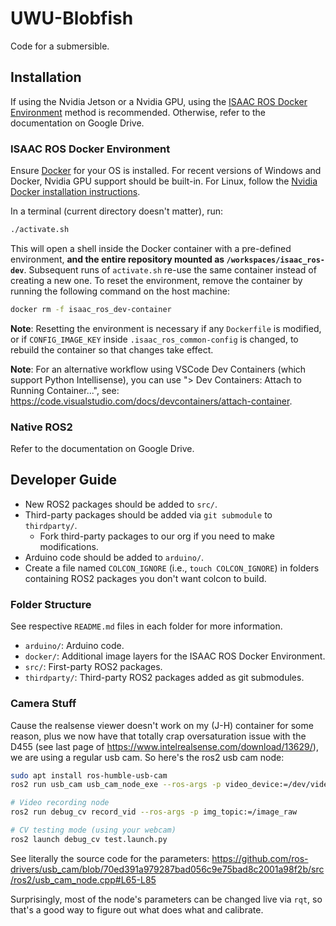 # UWU-Blobfish

Code for a submersible.

## Installation

If using the Nvidia Jetson or a Nvidia GPU, using the [ISAAC ROS Docker Environment](#isaac-ros-docker-environment) method is recommended. Otherwise, refer to the documentation on Google Drive.

### ISAAC ROS Docker Environment

Ensure [Docker](https://www.docker.com/get-started/) for your OS is installed. For recent versions of Windows and Docker, Nvidia GPU support should be built-in. For Linux, follow the [Nvidia Docker installation instructions](https://docs.nvidia.com/datacenter/cloud-native/container-toolkit/install-guide.html).

In a terminal (current directory doesn't matter), run:

```sh
./activate.sh
```

This will open a shell inside the Docker container with a pre-defined environment, **and the entire repository mounted as `/workspaces/isaac_ros-dev`**. Subsequent runs of `activate.sh` re-use the same container instead of creating a new one. To reset the environment, remove the container by running the following command on the host machine:

```sh
docker rm -f isaac_ros_dev-container
```

**Note**: Resetting the environment is necessary if any `Dockerfile` is modified, or if `CONFIG_IMAGE_KEY` inside `.isaac_ros_common-config` is changed, to rebuild the container so that changes take effect.

**Note**: For an alternative workflow using VSCode Dev Containers (which support Python Intellisense), you can use "> Dev Containers: Attach to Running Container...", see: <https://code.visualstudio.com/docs/devcontainers/attach-container>.

### Native ROS2

Refer to the documentation on Google Drive.

## Developer Guide

- New ROS2 packages should be added to `src/`.
- Third-party packages should be added via `git submodule` to `thirdparty/`.
  - Fork third-party packages to our org if you need to make modifications.
- Arduino code should be added to `arduino/`.
- Create a file named `COLCON_IGNORE` (i.e., `touch COLCON_IGNORE`) in folders containing ROS2 packages you don't want colcon to build.

### Folder Structure

See respective `README.md` files in each folder for more information.

- `arduino/`: Arduino code.
- `docker/`: Additional image layers for the ISAAC ROS Docker Environment.
- `src/`: First-party ROS2 packages.
- `thirdparty/`: Third-party ROS2 packages added as git submodules.

### Camera Stuff

Cause the realsense viewer doesn't work on my (J-H) container for some reason, plus we now have that totally crap oversaturation issue with the D455 (see last page of <https://www.intelrealsense.com/download/13629/>), we are using a regular usb cam. So here's the ros2 usb cam node:

```sh
sudo apt install ros-humble-usb-cam
ros2 run usb_cam usb_cam_node_exe --ros-args -p video_device:=/dev/video4

# Video recording node
ros2 run debug_cv record_vid --ros-args -p img_topic:=/image_raw

# CV testing mode (using your webcam)
ros2 launch debug_cv test.launch.py
```

See literally the source code for the parameters: <https://github.com/ros-drivers/usb_cam/blob/70ed391a979287bad056c9e75bad8c2001a98f2b/src/ros2/usb_cam_node.cpp#L65-L85>

Surprisingly, most of the node's parameters can be changed live via `rqt`, so that's a good way to figure out what does what and calibrate.
